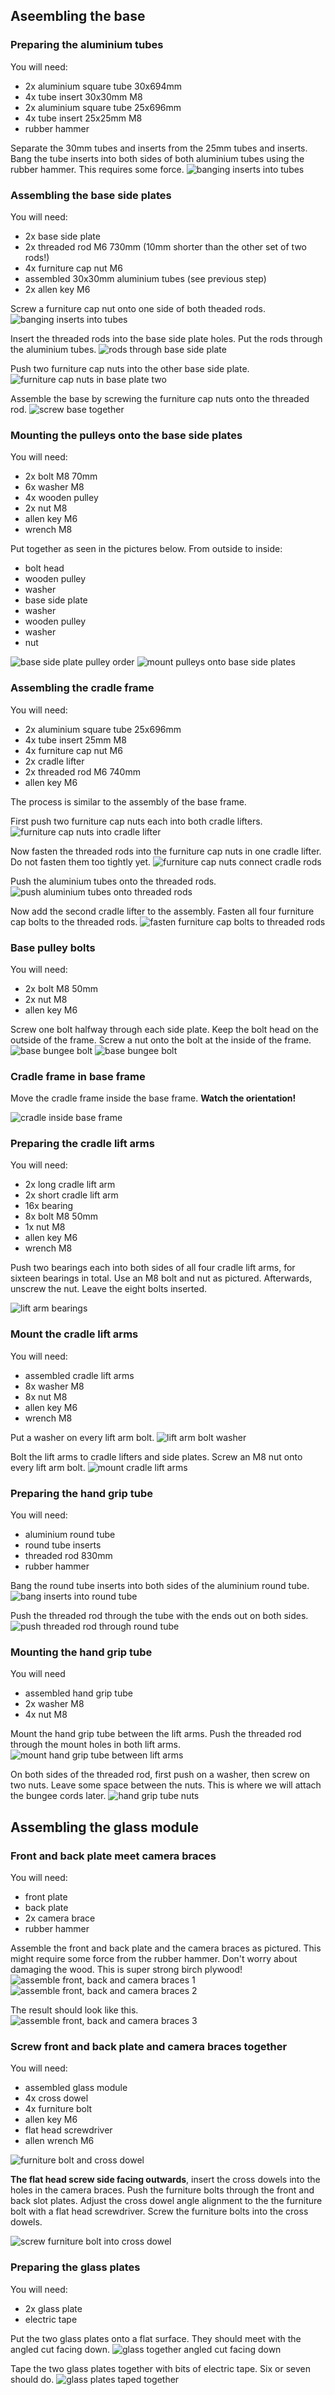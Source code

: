 ## Aseembling the base
### Preparing the aluminium tubes
You will need:
* 2x aluminium square tube 30x694mm
* 4x tube insert 30x30mm M8 
* 2x aluminium square tube 25x696mm
* 4x tube insert 25x25mm M8 
* rubber hammer

Separate the 30mm tubes and inserts from the 25mm tubes and inserts. Bang the tube inserts into both sides of both aluminium tubes using the rubber hammer. This requires some force.
![banging inserts into tubes](pictures/banging_inserts_into_tubes.jpg "Bang inserts into tubes")

### Assembling the base side plates
You will need:
* 2x base side plate
* 2x threaded rod M6 730mm (10mm shorter than the other set of two rods!)
* 4x furniture cap nut M6
* assembled 30x30mm aluminium tubes (see previous step)
* 2x allen key M6

Screw a furniture cap nut onto one side of both theaded rods.
![banging inserts into tubes](pictures/cap_nut_on_threaded_rod.jpg "Screw cap nut onto threaded rods")

Insert the threaded rods into the base side plate holes. Put the rods through the aluminium tubes.
![rods through base side plate](pictures/rods_through_base_plate.jpg "Screw cap nut onto threaded rods")

Push two furniture cap nuts into the other base side plate.
![furniture cap nuts in base plate two](pictures/furniture_cap_nut_in_base_plate_2.jpg "furniture cap nuts in other base side plate")

Assemble the base by screwing the furniture cap nuts onto the threaded rod.
![screw base together](pictures/screw_base_together.jpg "screw base together")

### Mounting the pulleys onto the base side plates
You will need:
* 2x bolt M8 70mm
* 6x washer M8
* 4x wooden pulley
* 2x nut M8
* allen key M6
* wrench M8

Put together as seen in the pictures below. From outside to inside:
* bolt head
* wooden pulley
* washer
* base side plate
* washer
* wooden pulley
* washer
* nut

![base side plate pulley order](pictures/base_side_plate_pulley_order.jpg "base side plate pulley order")
![mount pulleys onto base side plates](pictures/mount_pulleys_onto_base_side_plates.jpg "mount pulleys onto base side plates")

### Assembling the cradle frame
You will need:
* 2x aluminium square tube 25x696mm
* 4x tube insert 25mm M8
* 4x furniture cap nut M6
* 2x cradle lifter
* 2x threaded rod M6 740mm
* allen key M6

The process is similar to the assembly of the base frame.

First push two furniture cap nuts each into both cradle lifters.
![furniture cap nuts into cradle lifter](pictures/furniture_cap_nuts_into_cradle_lifter.jpg "furniture cap nuts into cradle lifter")

Now fasten the threaded rods into the furniture cap nuts in one cradle lifter. Do not fasten them too tightly yet.
![furniture cap nuts connect cradle rods](pictures/furniture_cap_nuts_connect_cradle_rods.jpg "furniture cap nuts connect cradle rods")

Push the aluminium tubes onto the threaded rods.
![push aluminium tubes onto threaded rods](pictures/push_aluminium_tubes_onto_threaded_rods.jpg "push aluminium tubes onto threaded rods")

Now add the second cradle lifter to the assembly. Fasten all four furniture cap bolts to the threaded rods.
![fasten furniture cap bolts to threaded rods](pictures/fasten_furniture_cap_bolts_to_threaded_rods.jpg "fasten furniture cap bolts to threaded rods")

### Base pulley bolts
You will need:
* 2x bolt M8 50mm
* 2x nut M8
* allen key M6

Screw one bolt halfway through each side plate. Keep the bolt head on the outside of the frame. Screw a nut onto the bolt at the inside of the frame.
![base bungee bolt](pictures/base_bungee_bolts_1.jpg "base bungee bolt")
![base bungee bolt](pictures/base_bungee_bolts_2.jpg "base bungee bolt")

### Cradle frame in base frame
Move the cradle frame inside the base frame. **Watch the orientation!**

![cradle inside base frame](pictures/cradle_inside_base_frame.jpg "cradle inside base frame")

### Preparing the cradle lift arms
You will need:
* 2x long cradle lift arm
* 2x short cradle lift arm
* 16x bearing
* 8x bolt M8 50mm
* 1x nut M8
* allen key M6
* wrench M8

Push two bearings each into both sides of all four cradle lift arms, for sixteen bearings in total. Use an M8 bolt and nut as pictured. Afterwards, unscrew the nut. Leave the eight bolts inserted.

![lift arm bearings](pictures/lift_arm_bearings.jpg "lift arm bearings")

### Mount the cradle lift arms
You will need:
* assembled cradle lift arms
* 8x washer M8
* 8x nut M8
* allen key M6
* wrench M8

Put a washer on every lift arm bolt.
![lift arm bolt washer](pictures/lift_arm_bolt_washer.jpg "lift arm bolt washer")

Bolt the lift arms to cradle lifters and side plates. Screw an M8 nut onto every lift arm bolt.
![mount cradle lift arms](pictures/mount_cradle_lift_arms.jpg "mount cradle lift arms")

### Preparing the hand grip tube
You will need:
* aluminium round tube
* round tube inserts
* threaded rod 830mm
* rubber hammer

Bang the round tube inserts into both sides of the aluminium round tube.
![bang inserts into round tube](pictures/bang_inserts_into_round_tube.jpg "bang inserts into round tube")

Push the threaded rod through the tube with the ends out on both sides.
![push threaded rod through round tube](pictures/push_threaded_rod_through_round_tube.jpg "push threaded rod through round tube")

### Mounting the hand grip tube
You will need
* assembled hand grip tube
* 2x washer M8
* 4x nut M8

Mount the hand grip tube between the lift arms. Push the threaded rod through the mount holes in both lift arms.
![mount hand grip tube between lift arms](pictures/mount_hand_grip_tube_between_lift_arms.jpg "mount hand grip tube between lift arms")

On both sides of the threaded rod, first push on a washer, then screw on two nuts. Leave some space between the nuts. This is where we will attach the bungee cords later.
![hand grip tube nuts](pictures/hand_grip_tube_nuts.jpg "hand grip tube nuts")

## Assembling the glass module
### Front and back plate meet camera braces
You will need:
* front plate
* back plate
* 2x camera brace
* rubber hammer

Assemble the front and back plate and the camera braces as pictured. This might require some force from the rubber hammer. Don't worry about damaging the wood. This is super strong birch plywood!
![assemble front, back and camera braces 1](pictures/front_back_camera_braces_1.jpg "assemble front, back and camera braces 1")
![assemble front, back and camera braces 2](pictures/front_back_camera_braces_2.jpg "assemble front, back and camera braces 2")

The result should look like this.
![assemble front, back and camera braces 3](pictures/front_back_camera_braces_3.jpg "assemble front, back and camera braces 3")

### Screw front and back plate and camera braces together
You will need:
* assembled glass module
* 4x cross dowel
* 4x furniture bolt
* allen key M6
* flat head screwdriver
* allen wrench M6

![furniture bolt and cross dowel](pictures/furniture_bolt_and_cross_dowel.jpg "furniture bolt and cross dowel")

**The flat head screw side facing outwards**, insert the cross dowels into the holes in the camera braces. Push the furniture bolts through the front and back slot plates. Adjust the cross dowel angle alignment to the the furniture bolt with a flat head screwdriver. Screw the furniture bolts into the cross dowels.

![screw furniture bolt into cross dowel](pictures/screw_furniture_bolt_into_cross_dowel.jpg "screw furniture bolt into cross dowel")

### Preparing the glass plates
You will need:
* 2x glass plate
* electric tape

Put the two glass plates onto a flat surface. They should meet with the angled cut facing down.
![glass together angled cut facing down](pictures/glass_together_angled_cut_facing_down.jpg "glass together angled cut facing down")

Tape the two glass plates together with bits of electric tape. Six or seven should do.
![glass plates taped together](pictures/glass_plates_taped_together.jpg "glass plates taped together")
